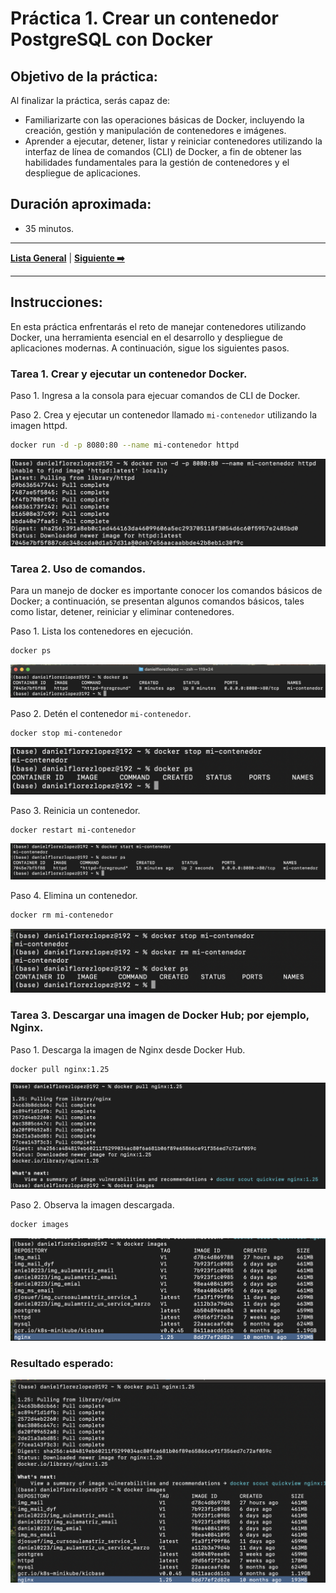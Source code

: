 # Práctica 1. Crear un contenedor PostgreSQL con Docker

## Objetivo de la práctica:

Al finalizar la práctica, serás capaz de:
- Familiarizarte con las operaciones básicas de Docker, incluyendo la creación, gestión y manipulación de contenedores e imágenes.
- Aprender a ejecutar, detener, listar y reiniciar contenedores utilizando la interfaz de línea de comandos (CLI) de Docker, a fin de obtener las habilidades fundamentales para la gestión de contenedores y el despliegue de aplicaciones.

## Duración aproximada:
- 35 minutos.

---

**[Lista General](https://netec-mx.github.io/DOCK_KUB/)** | **[Siguiente ➡️](https://netec-mx.github.io/DOCK_KUB/Capitulo2/)**

---

## Instrucciones:

En esta práctica enfrentarás el reto de manejar contenedores utilizando Docker, una herramienta esencial en el desarrollo y despliegue de aplicaciones modernas. A continuación, sigue los siguientes pasos.

### Tarea 1. Crear y ejecutar un contenedor Docker.

Paso 1. Ingresa a la consola para ejecuar comandos de CLI de Docker.

Paso 2. Crea y ejecutar un contenedor llamado `mi-contenedor` utilizando la imagen httpd. 

```bash 
docker run -d -p 8080:80 --name mi-contenedor httpd
```

![cap1_ejecucion_docker.png](../images/cap1_ejecucion_docker.png)

### Tarea 2. Uso de comandos. 

Para un manejo de docker es importante conocer los comandos básicos de Docker; a continuación, se presentan algunos comandos básicos, tales como listar, detener, reiniciar y eliminar contenedores.

Paso 1. Lista los contenedores en ejecución.

```bash
docker ps
```

![cap1_listar contenedores.png](../images/cap1_listarcontenedores.png)

Paso 2. Detén el contenedor `mi-contenedor`.

```bash 
docker stop mi-contenedor
```

![cap1_detener_contenedor.png](../images/cap1_detener_contenedor.png)

Paso 3. Reinicia un contenedor.

```bash
docker restart mi-contenedor
```

![cap1_iniciar_contenedor.png](../images/cap1_iniciar_contenedor.png)

Paso 4. Elimina un contenedor.

```bash 
docker rm mi-contenedor
```

![cap1_eliminar_contenedor.png](../images/cap1_eliminar_contenedor.png)

### Tarea 3. Descargar una imagen de Docker Hub; por ejemplo, Nginx.

Paso 1. Descarga la imagen de Nginx desde Docker Hub.

```bash 
docker pull nginx:1.25
```

![cap1_nginx.png](../images/cap1_nginx.png)

Paso 2. Observa la imagen descargada.

```bash
docker images
```

![cap1_list_img.png](../images/cap1_list_img.png)

### Resultado esperado:

![cap1_reslt_final.png](../images/cap1_reslt_final.png)
